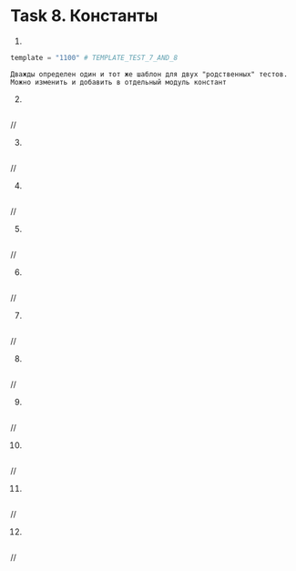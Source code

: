 # Task 8. Константы

1)
```python
template = "1100" # TEMPLATE_TEST_7_AND_8

```
    Дважды определен один и тот же шаблон для двух "родственных" тестов. Можно изменить и добавить в отдельный модуль констант

2)
```python

```
//

3)
```python

```
//

4)
```python

```
//

5)
```python

```
//

6)
```python

```
//

7)
```python

```
//

8)
```python

```
//

9)
```python

```
//

10)
```python

```
//

11)
```python

```
//

12)
```python

```
//